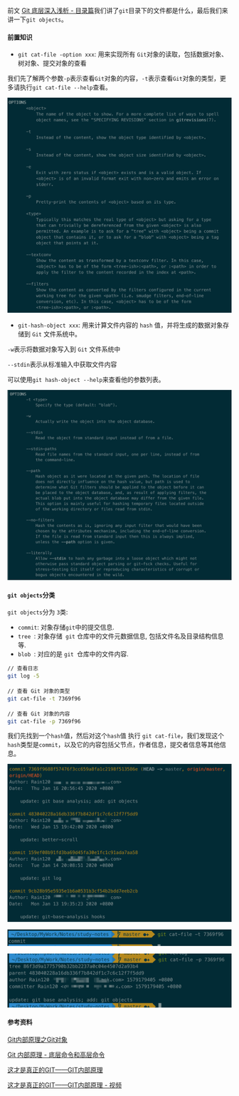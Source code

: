 

前文 [Git 底层深入浅析 - 目录篇](notes/git-npm/git-base-analysis.md)我们讲了`git`目录下的文件都是什么，最后我们来讲一下`git objects`。

#### 前置知识

- `git cat-file -option xxx`: 用来实现所有 `Git`对象的读取，包括数据对象、树对象、提交对象的查看

我们先了解两个参数`-p`表示查看`Git`对象的内容，`-t`表示查看`Git`对象的类型，更多请执行`git cat-file --help`查看。

![git-cat-file.png](./images/git-cat-file.png)

- `git-hash-object xxx`: 用来计算文件内容的 `hash` 值，并将生成的数据对象存储到 `Git` 文件系统中。

`-w`表示将数据对象写入到 `Git` 文件系统中

`--stdin`表示从标准输入中获取文件内容

可以使用`git hash-object --help`来查看他的参数列表。

![git-hash-object.png](./images/git-hash-object.png)

#### `git objects`分类

`git objects`分为 `3`类:

- `commit`: 对象存储` git `中的提交信息.
- `tree `: 对象存储` git` 仓库中的文件元数据信息, 包括文件名及目录结构信息等.
- `blob `: 对应的是 `git `仓库中的文件内容.

```sh
// 查看日志
git log -5

// 查看 Git 对象的类型
git cat-file -t 7369f96

// 查看 Git 对象的内容
git cat-file -p 7369f96
```

我们先找到一个`hash`值，然后对这个`hash`值 执行 `git cat-file`，我们发现这个`hash`类型是`commit`，以及它的内容包括父节点，作者信息，提交者信息等其他信息。

![git-log.png](./images/git-log.png)

![git-cat-file-t.png](./images/git-cat-file-t.png)

![git-cat-file-p.png](./images/git-cat-file-p.png)

#### 参考资料

[Git内部原理之Git对象](https://jingsam.github.io/2018/06/03/git-objects.html)

[Git 内部原理 - 底层命令和高层命令]([https://git-scm.com/book/zh/v2/Git-%E5%86%85%E9%83%A8%E5%8E%9F%E7%90%86-%E5%BA%95%E5%B1%82%E5%91%BD%E4%BB%A4%E5%92%8C%E9%AB%98%E5%B1%82%E5%91%BD%E4%BB%A4](https://git-scm.com/book/zh/v2/Git-内部原理-底层命令和高层命令))

[这才是真正的GIT——GIT内部原理](https://www.lzane.com/tech/git-internal/)

[这才是真正的GIT——GIT内部原理 - 视频](https://www.bilibili.com/video/av77252063?t=2070)

